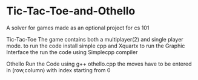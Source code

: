 # Tic-Tac-Toe-and-Othello
A solver for games made as an optional project for cs 101

Tic-Tac-Toe
The game contains both a multiplayer(2) and single player mode.
to run the code install simple cpp and Xquartx to run the Graphic Interface
the run the code using Simplecpp compiler

Othello
Run the Code using g++ othello.cpp
the moves have to be entered in (row,column) with index starting from 0
